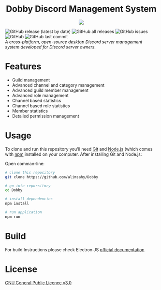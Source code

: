 <h1 align="center">Dobby Discord Management System</h1>
<p align="center"><img src="https://img.pngio.com/dobby-the-goblin-transparent-png-stickpng-dobby-png-620_349.png"></p>

![GitHub release (latest by date)](https://img.shields.io/github/v/release/alimsahy/Dobby)
![GitHub all releases](https://img.shields.io/github/downloads/alimsahy/Dobby/total?style=for-the-badge)
![GitHub issues](https://img.shields.io/github/issues/alimsahy/Dobby?style=for-the-badge)
![GitHub](https://img.shields.io/github/license/alimsahy/Dobby?style=for-the-badge)
![GitHub last commit](https://img.shields.io/github/last-commit/alimsahy/Dobby?style=for-the-badge)
<br />
*A cross-platform, open-source desktop Discord server management system developed for Discord server owners.*


# Features

- Guild management
- Advanced channel and category management
- Advanced guild member management
- Advanced role management
- Channel based statistics
- Channel based role statistics
- Member statistics
- Detailed permission management

# Usage
To clone and run this repository you'll need [Git](https://git-scm.com) and [Node.js](https://nodejs.org/en/download/) (which comes with [npm](npmjs.com) installed on your computer. After installing Git and Node.js:

Open comman-line:
```bash
# clone this repository
git clone https://github.com/alimsahy/Dobby

# go into reporsitory
cd Dobby

# install dependencies
npm install

# run application
npm run
```

# Build 
For build Instructions please check Electron JS [official documentation](https://www.electronjs.org/docs/development/build-instructions-gn)

# License
[GNU General Public Licence v3.0](../LICENCE)
